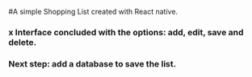 #A simple Shopping List created with React native. 

### x Interface concluded with the options: add, edit, save and delete. 

### Next step: add a database to save the list.
